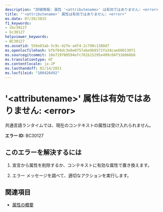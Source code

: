 ```yaml
---
description: "詳細情報: 属性 '<attributename>' は有効ではありません: <error>"
title: "'<attributename>' 属性は有効ではありません: <error>"
ms.date: 07/20/2015
f1_keywords:
- vbc30127
- bc30127
helpviewer_keywords:
- BC30127
ms.assetid: 556e03ab-3c9c-42fe-adf4-2c790c1388d7
ms.openlocfilehash: bfbf04dc3e8e0757abe9b8572fa34cae600130f1
ms.sourcegitcommit: 10e719780594efc781b15295e499c66f316068b8
ms.translationtype: HT
ms.contentlocale: ja-JP
ms.lasthandoff: 02/14/2021
ms.locfileid: "100426492"
---
```

# <a name="attribute-attributename-is-not-valid-error"></a>'\<attributename>' 属性は有効ではありません: \<error>

共通言語ランタイムでは、現在のコンテキストの属性は受け入れられません。  
  
 **エラー ID:** BC30127  
  
## <a name="to-correct-this-error"></a>このエラーを解決するには  
  
1. 宣言から属性を削除するか、コンテキストに有効な属性で置き換えます。  
  
2. エラー メッセージを調べて、適切なアクションを実行します。  
  
## <a name="see-also"></a>関連項目

- [属性の概要](../programming-guide/concepts/attributes/index.md)
